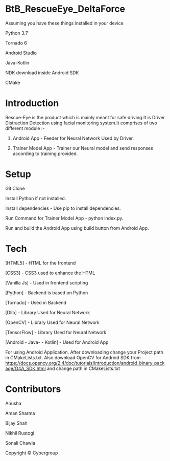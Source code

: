 # BtB_RescueEye_DeltaForce

Assuming you have these things installed in your device

Python 3.7

Tornado 6

Android Studio

Java-Kotlin

NDK download inside Android SDK

CMake

# Introduction

Rescue-Eye is the product which is mainly meant for safe driving.It is Driver Distraction Detection using facial monitoring system​.It comprises of two different module :-

1. Android App - Feeder for Neural Network Used by Driver.

2. Trainer Model App - Trainer our Neural model and send responses according to training provided.

# Setup

Git Clone

Install Python if not installed.

Install dependencies - Use pip to install dependencies.

Run Command for Trainer Model App - python index.py.

Run and build the Android App using build button from Android App.



# Tech

[HTML5] - HTML for the frontend

[CSS3] - CSS3 used to enhance the HTML

[Vanilla Js] - Used  in frontend scripting

[Python] - Backend is based on Python

[Tornado] - Used in Backend

[Dlib] - Library Used for Neural Network

[OpenCV] - Library Used for Neural Network

[TensorFlow] - Library Used for Neural Network

[Android - Java- - Kotlin] - Used for Android App

For using Android Application. After downloading change your Project path in CMakeLists.txt. Also download OpenCV for Android SDK from https://docs.opencv.org/2.4/doc/tutorials/introduction/android_binary_package/O4A_SDK.html and change path in CMakeLists.txt

# Contributors

Anusha

Aman Sharma

Bijay Shah

Nikhil Rustogi

Sonali Chawla


Copyright
© Cybergroup

